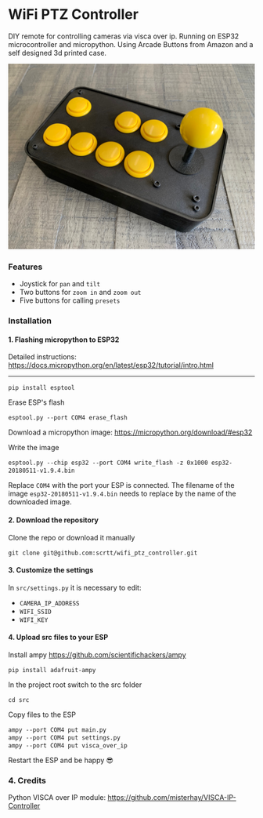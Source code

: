 # WiFi PTZ Controller

DIY remote for controlling cameras via visca over ip.
Running on ESP32 microcontroller and micropython. Using Arcade Buttons from Amazon and a self designed 3d printed case.

![Controller Overview](/img/build_05.jpg)

### Features

- Joystick for `pan` and `tilt`
- Two buttons for `zoom in` and `zoom out`
- Five buttons for calling `presets`

### Installation

#### 1. Flashing micropython to ESP32

Detailed instructions:
https://docs.micropython.org/en/latest/esp32/tutorial/intro.html
___
    pip install esptool

Erase ESP's flash 

    esptool.py --port COM4 erase_flash

Download a micropython image:
https://micropython.org/download/#esp32

Write the image

    esptool.py --chip esp32 --port COM4 write_flash -z 0x1000 esp32-20180511-v1.9.4.bin


Replace `COM4` with the port your ESP is connected.
The filename of the image `esp32-20180511-v1.9.4.bin` needs to replace by the name of the downloaded image. 

#### 2. Download the repository

Clone the repo or download it manually

    git clone git@github.com:scrtt/wifi_ptz_controller.git

#### 3. Customize the settings

In `src/settings.py` it is necessary to edit:
- `CAMERA_IP_ADDRESS`
- `WIFI_SSID`
- `WIFI_KEY`

#### 4. Upload src files to your ESP

Install ampy https://github.com/scientifichackers/ampy

    pip install adafruit-ampy

In the project root switch to the src folder

    cd src

Copy files to the ESP

    ampy --port COM4 put main.py
    ampy --port COM4 put settings.py
    ampy --port COM4 put visca_over_ip

Restart the ESP and be happy 😎

### 4. Credits

Python VISCA over IP module:
https://github.com/misterhay/VISCA-IP-Controller